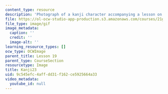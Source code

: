 ```yaml
---
content_type: resource
description: 'Photograph of a kanji character accompanying a lesson on Japanese. '
file: https://ol-ocw-studio-app-production.s3.amazonaws.com/courses/21g-504-japanese-iv-spring-2009/9c545efc4affdd31f162ce5925664a33_Kanji23.gif
file_type: image/gif
image_metadata:
  caption: ''
  credit: ''
  image-alt: ''
learning_resource_types: []
ocw_type: OCWImage
parent_title: Lesson 19
parent_type: CourseSection
resourcetype: Image
title: Kanji23
uid: 9c545efc-4aff-dd31-f162-ce5925664a33
video_metadata:
  youtube_id: null
---
```

